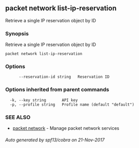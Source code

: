 ## packet network list-ip-reservation

Retrieve a single IP reservation object by ID

### Synopsis


Retrieve a single IP reservation object by ID

```
packet network list-ip-reservation
```

### Options

```
      --reservation-id string   Reservation ID
```

### Options inherited from parent commands

```
  -k, --key string       API key
  -p, --profile string   Profile name (default "default")
```

### SEE ALSO
* [packet network](packet_network.md)	 - Manage packet network services

###### Auto generated by spf13/cobra on 21-Nov-2017
